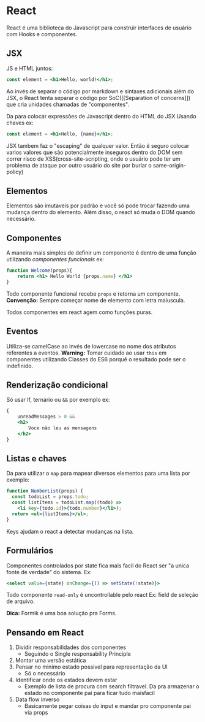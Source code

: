 # React
React é uma biblioteca do Javascript para construir interfaces de usuário com Hooks e componentes.

## JSX
JS e HTML juntos:
```jsx
const element = <h1>Hello, world!</h1>;
```
Ao invés de separar o código por markdown e sintaxes adicionais além do JSX, o React tenta separar o código por SoC([[Separation of concerns]]) que cria unidades chamadas de "componentes".

Da para colocar expressões de Javascript dentro do HTML do JSX Usando chaves ex:
```jsx
const element = <h1>Hello, {name}</h1>;
```

JSX tambem faz o "escaping" de qualquer valor. Então é seguro colocar varios valores que são potencialmente inseguros dentro do DOM sem correr risco de XSS(cross-site-scripting, onde o usuário pode ter um problema de ataque por outro usuário do site por burlar o same-origin-policy)

## Elementos 
Elementos são imutaveis por padrão e você só pode trocar fazendo uma mudança dentro do elemento. Além disso, o react só muda o DOM quando necessário. 

## Componentes
A maneira mais simples de definir um componente é dentro de uma função utilizando *componentes funcionais* ex:
```jsx
function Welcome(props){
	return <h1> Hello World {props.name} </h1>
}
```
Todo componente funcional recebe `props` e retorna um componente.
**Convenção:** Sempre começar nome de elemento com letra maiuscula.

Todos componentes em react agem como funções puras.

## Eventos
Utiliza-se camelCase ao invés de lowercase no nome dos atributos referentes a eventos.
**Warning:** Tomar cuidado ao usar `this` em componentes utilizando Classes do ES6 porquê o resultado pode ser o indefinido.

## Renderização condicional
Só usar If, ternário ou `&&` por exemplo ex:
```jsx
{
	unreadMessages > 0 && 
	<h2> 
		Voce não leu as mensagens 
	</h2>
}
```

## Listas e chaves 
Da para utilizar o `map` para mapear diversos elementos para uma lista por exemplo:

```jsx
function NumberList(props) {
  const todoList = props.todo;
  const listItems = todoList.map((todo) =>
	<li key={todo.id}>{todo.number}</li>);
  return <ul>{listItems}</ul>;
}
```

Keys ajudam o react a detectar mudanças na lista. 

## Formulários

Componentes controlados por state fica mais facil do React ser "a unica fonte de verdade" do sistema. 
Ex:
```jsx
<select value={state} onChange={() => setState(!state)}>
```

Todo componente `read-only` é uncontrollable pelo react Ex: field de seleção de arquivo.

**Dica:** Formik é uma boa solução pra Forms.

## Pensando em React
1. Dividir responsabilidades dos componentes
	- Seguindo o Single responsability Principle
2. Montar uma versão estática
3. Pensar no minimo estado possivel para representação da UI
	- Só o necessário
4. Identificar onde os estados devem estar
	- Exemplo de lista de procura com search filtravel. Da pra armazenar o estado no componente pai para ficar tudo maisfacil
5. Data flow inverso
	- Basicamente pegar coisas do input e mandar pro componente pai via props